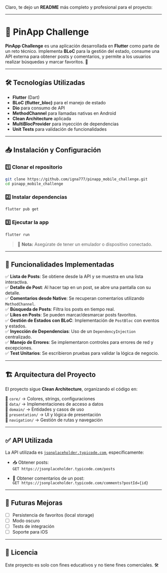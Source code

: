 Claro, te dejo un **README** más completo y profesional para el proyecto:

---

# 📌 PinApp Challenge

**PinApp Challenge** es una aplicación desarrollada en **Flutter** como parte de un reto técnico. Implementa **BLoC** para la gestión del estado, consume una API externa para obtener posts y comentarios, y permite a los usuarios realizar búsquedas y marcar favoritos. 🚀

---

## 🛠 Tecnologías Utilizadas

- **Flutter** (Dart)
- **BLoC (flutter_bloc)** para el manejo de estado
- **Dio** para consumo de API
- **MethodChannel** para llamadas nativas en Android
- **Clean Architecture** aplicada
- **MultiBlocProvider** para inyección de dependencias
- **Unit Tests** para validación de funcionalidades

---

## 📥 Instalación y Configuración

### 1️⃣ **Clonar el repositorio**
```bash
git clone https://github.com/igna777/pinapp_mobile_challenge.git
cd pinapp_mobile_challenge
```

### 2️⃣ **Instalar dependencias**
```bash
flutter pub get
```

### 3️⃣ **Ejecutar la app**
```bash
flutter run
```

> 📌 **Nota:** Asegúrate de tener un emulador o dispositivo conectado.

---

## 📌 Funcionalidades Implementadas

✅ **Lista de Posts**: Se obtiene desde la API y se muestra en una lista interactiva.  
✅ **Detalle de Post**: Al hacer tap en un post, se abre una pantalla con su detalle.  
✅ **Comentarios desde Native**: Se recuperan comentarios utilizando `MethodChannel`.  
✅ **Búsqueda de Posts**: Filtra los posts en tiempo real.  
✅ **Likes en Posts**: Se pueden marcar/desmarcar posts favoritos.  
✅ **Gestión de Estados con BLoC**: Implementación de `PostBloc` con eventos y estados.  
✅ **Inyección de Dependencias**: Uso de un `DependencyInjection` centralizado.  
✅ **Manejo de Errores**: Se implementaron controles para errores de red y excepciones.  
✅ **Test Unitarios**: Se escribieron pruebas para validar la lógica de negocio.  

---

## 🏗️ Arquitectura del Proyecto

El proyecto sigue **Clean Architecture**, organizando el código en:

📂 `core/` → Colores, strings, configuraciones  
📂 `data/` → Implementaciones de acceso a datos  
📂 `domain/` → Entidades y casos de uso  
📂 `presentation/` → UI y lógica de presentación  
📂 `navigation/` → Gestión de rutas y navegación  

---

## ✅ API Utilizada

La API utilizada es [`jsonplaceholder.typicode.com`](https://jsonplaceholder.typicode.com/), específicamente:

- 📥 Obtener posts:  
  `GET https://jsonplaceholder.typicode.com/posts`

- 💬 Obtener comentarios de un post:  
  `GET https://jsonplaceholder.typicode.com/comments?postId={id}`

---

## 🚀 Futuras Mejoras

- [ ] Persistencia de favoritos (local storage)
- [ ] Modo oscuro
- [ ] Tests de integración
- [ ] Soporte para iOS

---

## 📜 Licencia

Este proyecto es solo con fines educativos y no tiene fines comerciales. 🛠️

